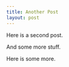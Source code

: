```yaml
---
title: Another Post
layout: post
---
```


Here is a second post.

And some more stuff.

Here is some more.
